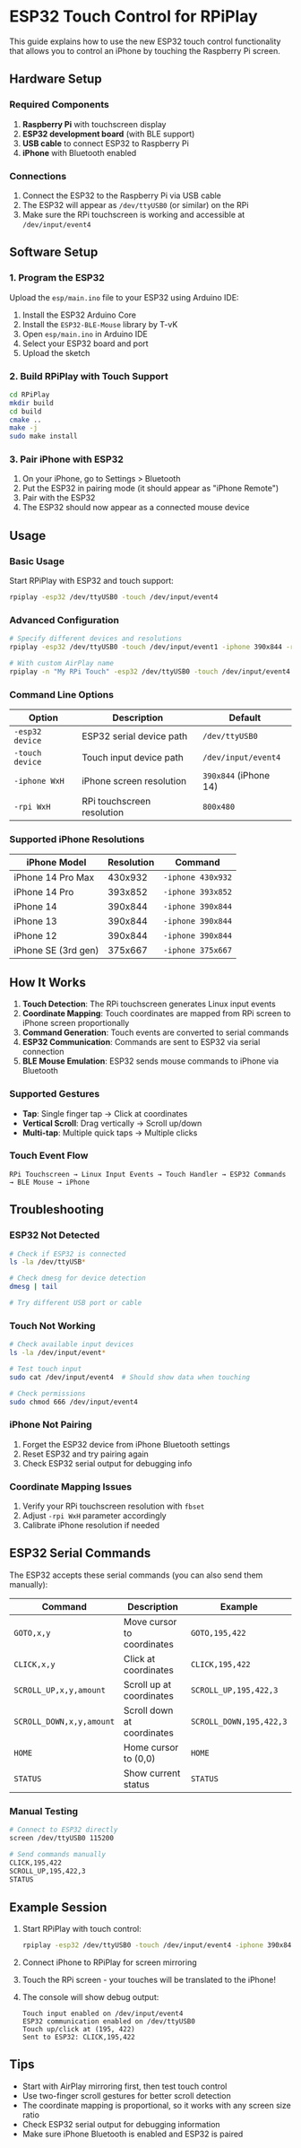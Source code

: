# ESP32 Touch Control for RPiPlay

This guide explains how to use the new ESP32 touch control functionality that allows you to control an iPhone by touching the Raspberry Pi screen.

## Hardware Setup

### Required Components
1. **Raspberry Pi** with touchscreen display
2. **ESP32 development board** (with BLE support)
3. **USB cable** to connect ESP32 to Raspberry Pi
4. **iPhone** with Bluetooth enabled

### Connections
1. Connect the ESP32 to the Raspberry Pi via USB cable
2. The ESP32 will appear as `/dev/ttyUSB0` (or similar) on the RPi
3. Make sure the RPi touchscreen is working and accessible at `/dev/input/event4`

## Software Setup

### 1. Program the ESP32
Upload the `esp/main.ino` file to your ESP32 using Arduino IDE:

1. Install the ESP32 Arduino Core
2. Install the `ESP32-BLE-Mouse` library by T-vK
3. Open `esp/main.ino` in Arduino IDE
4. Select your ESP32 board and port
5. Upload the sketch

### 2. Build RPiPlay with Touch Support
```bash
cd RPiPlay
mkdir build
cd build
cmake ..
make -j
sudo make install
```

### 3. Pair iPhone with ESP32
1. On your iPhone, go to Settings > Bluetooth
2. Put the ESP32 in pairing mode (it should appear as "iPhone Remote")
3. Pair with the ESP32
4. The ESP32 should now appear as a connected mouse device

## Usage

### Basic Usage
Start RPiPlay with ESP32 and touch support:
```bash
rpiplay -esp32 /dev/ttyUSB0 -touch /dev/input/event4
```

### Advanced Configuration
```bash
# Specify different devices and resolutions
rpiplay -esp32 /dev/ttyUSB0 -touch /dev/input/event1 -iphone 390x844 -rpi 800x480

# With custom AirPlay name
rpiplay -n "My RPi Touch" -esp32 /dev/ttyUSB0 -touch /dev/input/event4
```

### Command Line Options

| Option | Description | Default |
|--------|-------------|---------|
| `-esp32 device` | ESP32 serial device path | `/dev/ttyUSB0` |
| `-touch device` | Touch input device path | `/dev/input/event4` |
| `-iphone WxH` | iPhone screen resolution | `390x844` (iPhone 14) |
| `-rpi WxH` | RPi touchscreen resolution | `800x480` |

### Supported iPhone Resolutions
| iPhone Model | Resolution | Command |
|--------------|------------|---------|
| iPhone 14 Pro Max | 430x932 | `-iphone 430x932` |
| iPhone 14 Pro | 393x852 | `-iphone 393x852` |
| iPhone 14 | 390x844 | `-iphone 390x844` |
| iPhone 13 | 390x844 | `-iphone 390x844` |
| iPhone 12 | 390x844 | `-iphone 390x844` |
| iPhone SE (3rd gen) | 375x667 | `-iphone 375x667` |

## How It Works

1. **Touch Detection**: The RPi touchscreen generates Linux input events
2. **Coordinate Mapping**: Touch coordinates are mapped from RPi screen to iPhone screen proportionally
3. **Command Generation**: Touch events are converted to serial commands
4. **ESP32 Communication**: Commands are sent to ESP32 via serial connection
5. **BLE Mouse Emulation**: ESP32 sends mouse commands to iPhone via Bluetooth

### Supported Gestures
- **Tap**: Single finger tap → Click at coordinates
- **Vertical Scroll**: Drag vertically → Scroll up/down
- **Multi-tap**: Multiple quick taps → Multiple clicks

### Touch Event Flow
```
RPi Touchscreen → Linux Input Events → Touch Handler → ESP32 Commands → BLE Mouse → iPhone
```

## Troubleshooting

### ESP32 Not Detected
```bash
# Check if ESP32 is connected
ls -la /dev/ttyUSB*

# Check dmesg for device detection
dmesg | tail

# Try different USB port or cable
```

### Touch Not Working
```bash
# Check available input devices
ls -la /dev/input/event*

# Test touch input
sudo cat /dev/input/event4  # Should show data when touching

# Check permissions
sudo chmod 666 /dev/input/event4
```

### iPhone Not Pairing
1. Forget the ESP32 device from iPhone Bluetooth settings
2. Reset ESP32 and try pairing again
3. Check ESP32 serial output for debugging info

### Coordinate Mapping Issues
1. Verify your RPi touchscreen resolution with `fbset`
2. Adjust `-rpi WxH` parameter accordingly
3. Calibrate iPhone resolution if needed

## ESP32 Serial Commands

The ESP32 accepts these serial commands (you can also send them manually):

| Command | Description | Example |
|---------|-------------|---------|
| `GOTO,x,y` | Move cursor to coordinates | `GOTO,195,422` |
| `CLICK,x,y` | Click at coordinates | `CLICK,195,422` |
| `SCROLL_UP,x,y,amount` | Scroll up at coordinates | `SCROLL_UP,195,422,3` |
| `SCROLL_DOWN,x,y,amount` | Scroll down at coordinates | `SCROLL_DOWN,195,422,3` |
| `HOME` | Home cursor to (0,0) | `HOME` |
| `STATUS` | Show current status | `STATUS` |

### Manual Testing
```bash
# Connect to ESP32 directly
screen /dev/ttyUSB0 115200

# Send commands manually
CLICK,195,422
SCROLL_UP,195,422,3
STATUS
```

## Example Session

1. Start RPiPlay with touch control:
   ```bash
   rpiplay -esp32 /dev/ttyUSB0 -touch /dev/input/event4 -iphone 390x844
   ```

2. Connect iPhone to RPiPlay for screen mirroring

3. Touch the RPi screen - your touches will be translated to the iPhone!

4. The console will show debug output:
   ```
   Touch input enabled on /dev/input/event4
   ESP32 communication enabled on /dev/ttyUSB0
   Touch up/click at (195, 422)
   Sent to ESP32: CLICK,195,422
   ```

## Tips
- Start with AirPlay mirroring first, then test touch control
- Use two-finger scroll gestures for better scroll detection
- The coordinate mapping is proportional, so it works with any screen size ratio
- Check ESP32 serial output for debugging information
- Make sure iPhone Bluetooth is enabled and ESP32 is paired 